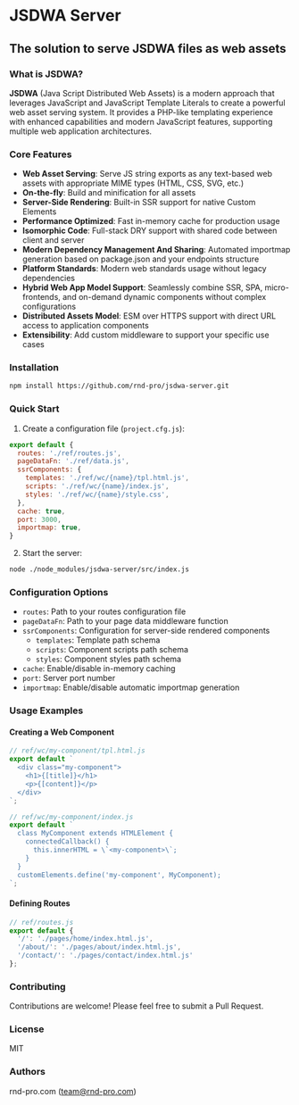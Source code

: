 # JSDWA Server

## The solution to serve JSDWA files as web assets

### What is JSDWA?

**JSDWA** (Java Script Distributed Web Assets) is a modern approach that leverages JavaScript and JavaScript Template Literals to create a powerful web asset serving system. It provides a PHP-like templating experience with enhanced capabilities and modern JavaScript features, supporting multiple web application architectures.

### Core Features

- **Web Asset Serving**: Serve JS string exports as any text-based web assets with appropriate MIME types (HTML, CSS, SVG, etc.)
- **On-the-fly**: Build and minification for all assets
- **Server-Side Rendering**: Built-in SSR support for native Custom Elements
- **Performance Optimized**: Fast in-memory cache for production usage
- **Isomorphic Code**: Full-stack DRY support with shared code between client and server
- **Modern Dependency Management And Sharing**: Automated importmap generation based on package.json and your endpoints structure
- **Platform Standards**: Modern web standards usage without legacy dependencies
- **Hybrid Web App Model Support**: Seamlessly combine SSR, SPA, micro-frontends, and on-demand dynamic components without complex configurations
- **Distributed Assets Model**: ESM over HTTPS support with direct URL access to application components
- **Extensibility**: Add custom middleware to support your specific use cases

### Installation

```bash
npm install https://github.com/rnd-pro/jsdwa-server.git
```

### Quick Start

1. Create a configuration file (`project.cfg.js`):
```javascript
export default {
  routes: './ref/routes.js',
  pageDataFn: './ref/data.js',
  ssrComponents: {
    templates: './ref/wc/{name}/tpl.html.js',
    scripts: './ref/wc/{name}/index.js',
    styles: './ref/wc/{name}/style.css',
  },
  cache: true,
  port: 3000,
  importmap: true,
}
```

2. Start the server:
```bash
node ./node_modules/jsdwa-server/src/index.js
```

### Configuration Options

- `routes`: Path to your routes configuration file
- `pageDataFn`: Path to your page data middleware function
- `ssrComponents`: Configuration for server-side rendered components
  - `templates`: Template path schema
  - `scripts`: Component scripts path schema
  - `styles`: Component styles path schema
- `cache`: Enable/disable in-memory caching
- `port`: Server port number
- `importmap`: Enable/disable automatic importmap generation

### Usage Examples

#### Creating a Web Component

```javascript
// ref/wc/my-component/tpl.html.js
export default `
  <div class="my-component">
    <h1>{[title]}</h1>
    <p>{[content]}</p>
  </div>
`;

// ref/wc/my-component/index.js
export default `
  class MyComponent extends HTMLElement {
    connectedCallback() {
      this.innerHTML = \`<my-component>\`;
    }
  }
  customElements.define('my-component', MyComponent);
`;
```

#### Defining Routes

```javascript
// ref/routes.js
export default {
  '/': './pages/home/index.html.js',
  '/about/': './pages/about/index.html.js',
  '/contact/': './pages/contact/index.html.js'
};
```

### Contributing

Contributions are welcome! Please feel free to submit a Pull Request.

### License

MIT

### Authors

rnd-pro.com (team@rnd-pro.com)
